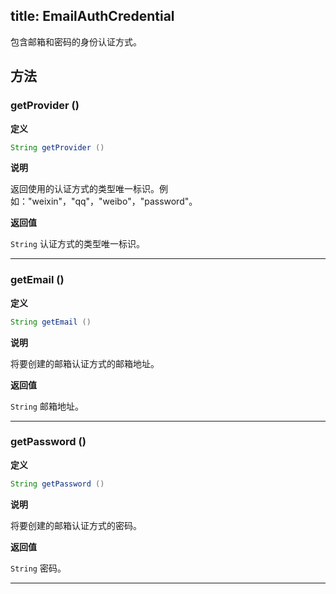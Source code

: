 title: EmailAuthCredential
---
包含邮箱和密码的身份认证方式。

## 方法


### getProvider ()

**定义**

```java
String getProvider ()
```

**说明**

返回使用的认证方式的类型唯一标识。例如："weixin"，"qq"，"weibo"，"password"。

**返回值**

`String` 认证方式的类型唯一标识。
</br>

--- 

### getEmail ()

**定义**

```java
String getEmail ()
```

**说明**

将要创建的邮箱认证方式的邮箱地址。

**返回值**

`String` 邮箱地址。
</br>

--- 
### getPassword ()

**定义**

```java
String getPassword ()
```

**说明**

将要创建的邮箱认证方式的密码。

**返回值**

`String` 密码。
</br>

--- 

